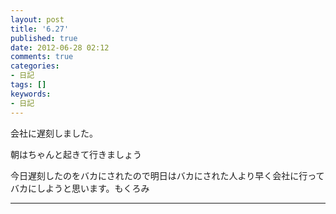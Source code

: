 ```yaml
---
layout: post
title: '6.27'
published: true
date: 2012-06-28 02:12
comments: true
categories:
- 日記
tags: []
keywords:
- 日記
---
```

会社に遅刻しました。

朝はちゃんと起きて行きましょう

今日遅刻したのをバカにされたので明日はバカにされた人より早く会社に行ってバカにしようと思います。もくろみ

---

